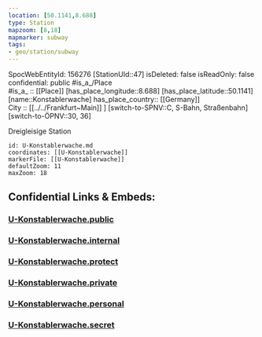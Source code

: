 ```yaml
---
location: [50.1141,8.688] 
type: Station 
mapzoom: [8,18] 
mapmarker: subway 
tags:
- geo/station/subway
---
```

SpocWebEntityId: 156276
[StationUId::47] 
isDeleted: false
isReadOnly: false
confidential: public
#is_a_/Place  
#is_a_ :: [[Place]] 
[has_place_longitude::8.688] 
[has_place_latitude::50.1141] 
[name::Konstablerwache] 
has_place_country:: [[Germany]]  
City :: [[../../Frankfurt~Main]] ] 
[switch-to-SPNV::C, S-Bahn, Straßenbahn] 
[switch-to-ÖPNV::30, 36] 

Dreigleisige Station

```leaflet
id: U-Konstablerwache.md
coordinates: [[U-Konstablerwache]] 
markerFile: [[U-Konstablerwache]] 
defaultZoom: 11 
maxZoom: 18
```


## Confidential Links & Embeds: 

### [U-Konstablerwache.public](/_public/\Earth\Continent\Europe\Europe~Central\Germany\Germany~West\Hessen\counties~Hessen\Frankfurt~Main\Stations-FFM~UU-Konstablerwache.public.md) 

### [U-Konstablerwache.internal](/_internal/\Earth\Continent\Europe\Europe~Central\Germany\Germany~West\Hessen\counties~Hessen\Frankfurt~Main\Stations-FFM~UU-Konstablerwache.internal.md) 

### [U-Konstablerwache.protect](/_protect/\Earth\Continent\Europe\Europe~Central\Germany\Germany~West\Hessen\counties~Hessen\Frankfurt~Main\Stations-FFM~UU-Konstablerwache.protect.md) 

### [U-Konstablerwache.private](/_private/\Earth\Continent\Europe\Europe~Central\Germany\Germany~West\Hessen\counties~Hessen\Frankfurt~Main\Stations-FFM~UU-Konstablerwache.private.md) 

### [U-Konstablerwache.personal](/_personal/\Earth\Continent\Europe\Europe~Central\Germany\Germany~West\Hessen\counties~Hessen\Frankfurt~Main\Stations-FFM~UU-Konstablerwache.personal.md) 

### [U-Konstablerwache.secret](/_secret/\Earth\Continent\Europe\Europe~Central\Germany\Germany~West\Hessen\counties~Hessen\Frankfurt~Main\Stations-FFM~UU-Konstablerwache.secret.md)

